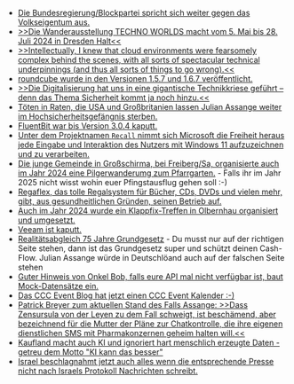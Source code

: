 * [Die Bundesregierung/Blockpartei spricht sich weiter gegen das Volkseigentum aus.](https://blog.fefe.de/?ts=98b73fdb)
* [>>Die Wanderausstellung TECHNO WORLDS macht vom 5. Mai bis 28. Juli 2024 in Dresden Halt<<](https://www.rave-strikes-back.de/?p=12295)
* [>>Intellectually, I knew that cloud environments were fearsomely complex behind the scenes, with all sorts of spectacular technical underpinnings (and thus all sorts of things to go wrong).<<](https://utcc.utoronto.ca/~cks/space/blog/tech/CloudNetworkHiddenComplexity)
* [roundcube wurde in den Versionen 1.5.7 und 1.6.7 veröffentlicht.](https://roundcube.net/news/2024/05/19/security-updates-1.6.7-and-1.5.7)
* [>>Die Digitalisierung hat uns in eine gigantische Technikkriese geführt – denn das Thema Sicherheit kommt ja noch hinzu.<<](https://www.borncity.com/blog/2024/05/20/ende-des-lebenszyklus-von-software-und-gerten-das-kernproblem/)
* [Töten in Raten, die USA und Großbritanien lassen Julian Assange weiter im Hochsicherheitsgefängnis sterben.](https://blog.fefe.de/?ts=98b580a9)
* [FluentBit war bis Version 3.0.4 kaputt.](https://www.bleepingcomputer.com/news/security/critical-fluent-bit-flaw-impacts-all-major-cloud-providers/)
* [Unter dem Projektnamen `Recall` nimmt sich Microsoft die Freiheit heraus jede Eingabe und Interaktion des Nutzers mit Windows 11 aufzuzeichnen und zu verarbeiten.](https://www.bleepingcomputer.com/news/microsoft/windows-11-recall-ai-feature-will-record-everything-you-do-on-your-pc/)
* [Die junge Gemeinde in Großschirma, bei Freiberg/Sa, organisierte auch im Jahr 2024 eine Pilgerwanderumg zum Pfarrgarten.](https://www.mdr.de/video/mdr-videos/a/video-825718.html) - Falls ihr im Jahr 2025 nicht wisst wohin euer Pfingstausflug gehen soll :-)
* [Regaflex, das tolle Regalsystem für Bücher, CDs, DVDs und vielen mehr, gibt, aus gesundheitlichen Gründen, seinen Betrieb auf.](https://www.regaflex.de/)
* [Auch im Jahr 2024 wurde ein Klappfix-Treffen in Olbernhau organisiert und umgesetzt.](https://www.ardmediathek.de/video/mdr-sachsenspiegel/ddr-nostalgie-klappfix-treffen-in-olbernhau/mdr-sachsen/Y3JpZDovL21kci5kZS9iZWl0cmFnL2Ntcy8yY2U4MGQzMi00ZmJiLTRiNTUtYmM1YS0wMTk2YWIzNjc5MTk)
* [Veeam ist kaputt.](https://www.bleepingcomputer.com/news/security/veeam-warns-of-critical-backup-enterprise-manager-auth-bypass-bug/)
* [Realitätsabgleich 75 Jahre Grundgesetz](https://maschinist.blog/2024/05/21/ja-lol-die-abwracker-feiern-die-kladde/) - Du musst nur auf der richtigen Seite stehen, dann ist das Grundgesetz super und schützt deinen Cash-Flow. Julian Assange würde in Deutschlöand auch auf der falschen Seite stehen
* [Guter Hinweis von Onkel Bob, falls eure API mal nicht verfügbar ist, baut Mock-Datensätze ein.](https://martinfowler.com/articles/data-fetch-spa.html#fallback-markup)
* [Das CCC Event Blog hat jetzt einen CCC Event Kalender :-)](https://events.ccc.de/2024/05/21/event-calendar/)
* [Patrick Breyer zum aktuellen Stand des Falls Assange: >>Dass Zensursula von der Leyen zu dem Fall schweigt, ist beschämend, aber bezeichnend für die Mutter der Pläne zur Chatkontrolle, die ihre eigenen dienstlichen SMS mit Pharmakonzernen geheim halten will.<<](https://www.patrick-breyer.de/piraten-europaabgeordneter-zu-assange-urteil-whistleblower-ermutigen-statt-sie-mundtot-zu-machen/)
* [Kaufland macht auch KI und ignoriert hart menschlich erzeugte Daten - getreu dem Motto "KI kann das besser"](https://blog.fefe.de/?ts=98b2256f)
* [Israel beschlagnahmt jetzt auch alles wenn die entsprechende Presse nicht nach Israels Protokoll Nachrichten schreibt.](https://blog.fefe.de/?ts=98b22461)
